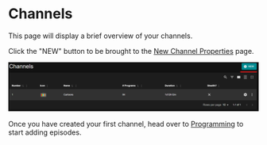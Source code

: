 # Channels

This page will display a brief overview of your channels. 

Click the "NEW" button to be brought to the [New Channel Properties](/configure/channels/properties) page.

![Creating a new channel](/assets/channels-new.png)

Once you have created your first channel, head over to [Programming](/configure/programming) to start adding episodes. 
